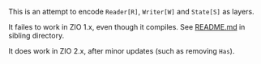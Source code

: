 
This is an attempt to encode `Reader[R]`, `Writer[W]` and `State[S]` as layers.

It failes to work in ZIO 1.x, even though it compiles. See [README.md](../mono/README.md) in sibling directory.

It does work in ZIO 2.x, after minor updates (such as removing `Has`).
